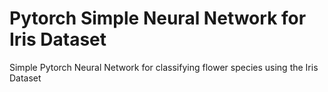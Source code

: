 # Pytorch Simple Neural Network for Iris Dataset
Simple Pytorch Neural Network for classifying flower species using the Iris Dataset

